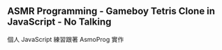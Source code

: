 ## ASMR Programming - Gameboy Tetris Clone in JavaScript - No Talking

個人 JavaScript 練習跟著 AsmoProg 實作
